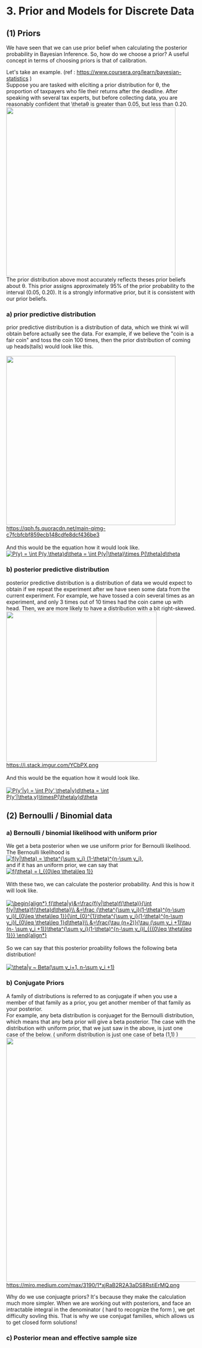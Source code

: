 # 3. Prior and Models for Discrete Data

## (1) Priors
We have seen that we can use prior belief when calculating the posterior probability in Bayesian Inference. So, how do we choose a prior?
A useful concept in terms of choosing priors is that of calibration.

Let's take an example. (ref : https://www.coursera.org/learn/bayesian-statistics )</br>
Suppose you are tasked with eliciting a prior distribution for θ, the proportion of taxpayers who file their returns after the deadline. After speaking with several tax experts, but before collecting data, you are reasonably confident that \thetaθ is greater than 0.05, but less than 0.20.
</br>
<img src="https://d3c33hcgiwev3.cloudfront.net/imageAssetProxy.v1/Crg8OhhdEea3RQoRNEpMkw_3b9af2a12375baf616035c778dd5f719_l6.1_ivq1_a.svg?expiry=1582934400000&hmac=mOcllYOWUlribu1TS-ssxW8UzFjjOi7aFqdKIy66fIo" width="450" /> </br>
The prior distribution above most accurately reflects theses prior beliefs about θ. This prior assigns approximately 95% of the prior probability to the interval (0.05, 0.20). It is a strongly informative prior, but it is consistent with our prior beliefs.
</br>

### a) prior predictive distribution
prior predictive distribution is a distribution of data, which we think wi will obtain before actually see the data. For example, if we believe the "coin is a fair coin" and toss the coin 100 times, then the prior distribution of coming up heads(tails) would look like this.
</br>
</br>
<img src="https://qph.fs.quoracdn.net/main-qimg-c7fcbfcbf859ecb148cdfe8dcf436be3" width="450" /> </br>
https://qph.fs.quoracdn.net/main-qimg-c7fcbfcbf859ecb148cdfe8dcf436be3
</br>
</br>
And this would be the equation how it would look like.
</br>
<a href="https://www.codecogs.com/eqnedit.php?latex=P(y)&space;=&space;\int&space;P(y,\theta)d\theta&space;=&space;\int&space;P(y|\theta)\times&space;P(\theta)d\theta" target="_blank"><img src="https://latex.codecogs.com/gif.latex?P(y)&space;=&space;\int&space;P(y,\theta)d\theta&space;=&space;\int&space;P(y|\theta)\times&space;P(\theta)d\theta" title="P(y) = \int P(y,\theta)d\theta = \int P(y|\theta)\times P(\theta)d\theta" /></a>
</br>

### b) posterior predictive distribution
posterior predictive distribution is a distribution of data we would expect to obtain if we repeat the experiment after we have seen some data from the current experiment. For example, we have tossed a coin several times as an experiment, and only 3 times out of 10 times had the coin came up with head. Then, we are more likely to have a distribution with a bit right-skewed.
</br>
<img src="https://i.stack.imgur.com/YCbPX.png" width="400" /> </br>
https://i.stack.imgur.com/YCbPX.png
</br>
</br>
And this would be the equation how it would look like.
</br>
</br>
<a href="https://www.codecogs.com/eqnedit.php?latex=P(y'|y)&space;=&space;\int&space;P(y',\theta|y)d\theta&space;=&space;\int&space;P(y'|\theta,y)\timesP(\theta\y)d\theta" target="_blank"><img src="https://latex.codecogs.com/gif.latex?P(y'|y)&space;=&space;\int&space;P(y',\theta|y)d\theta&space;=&space;\int&space;P(y'|\theta,y)\timesP(\theta\y)d\theta" title="P(y'|y) = \int P(y',\theta|y)d\theta = \int P(y'|\theta,y)\timesP(\theta\y)d\theta" /></a>
</br>

## (2) Bernoulli / Binomial data
### a) Bernoulli / binomial likelihood with uniform prior
We get a beta posterior when we use uniform prior for Bernoulli likelihood.
</br>
The Bernoulli likelihood is 
<a href="https://www.codecogs.com/eqnedit.php?latex=f(y|\theta)&space;=&space;\theta^{\sum&space;y_i}&space;(1-\theta)^{n-\sum&space;y_i}" target="_blank"><img src="https://latex.codecogs.com/gif.latex?f(y|\theta)&space;=&space;\theta^{\sum&space;y_i}&space;(1-\theta)^{n-\sum&space;y_i}" title="f(y|\theta) = \theta^{\sum y_i} (1-\theta)^{n-\sum y_i}" /></a>,
</br>
and if it has an uniform prior, we can say that
<a href="https://www.codecogs.com/eqnedit.php?latex=f(\theta)&space;=&space;I_{{0\leq&space;\theta\leq&space;1}}" target="_blank"><img src="https://latex.codecogs.com/gif.latex?f(\theta)&space;=&space;I_{{0\leq&space;\theta\leq&space;1}}" title="f(\theta) = I_{{0\leq \theta\leq 1}}" /></a>
</br>
</br>
With these two, we can calculate the posterior probability. And this is how it will look like.
</br>
</br>
<a href="https://www.codecogs.com/eqnedit.php?latex=\begin{align*}&space;f(\theta|y)&=\frac{f(y|\theta)f(\theta)}{\int&space;f(y|\theta)f(\theta)d\theta}\\&space;&=\frac&space;{\theta^{\sum&space;y_i}(1-\theta)^{n-\sum&space;y_i}I_{0\leq&space;\theta\leq&space;1}}{\int_{0}^{1}\theta^{\sum&space;y_i}(1-\theta)^{n-\sum&space;y_i}I_{0\leq&space;\theta\leq&space;1}d\theta}\\&space;&=\frac{\tau&space;(n&plus;2)}{\tau&space;(\sum&space;y_i&space;&plus;1)\tau&space;(n-&space;\sum&space;y_i&space;&plus;1)}\theta^{\sum&space;y_i}(1-\theta)^{n-\sum&space;y_i}I_{{{0\leq&space;\theta\leq&space;1}}}&space;\end{align*}" target="_blank"><img src="https://latex.codecogs.com/gif.latex?\begin{align*}&space;f(\theta|y)&=\frac{f(y|\theta)f(\theta)}{\int&space;f(y|\theta)f(\theta)d\theta}\\&space;&=\frac&space;{\theta^{\sum&space;y_i}(1-\theta)^{n-\sum&space;y_i}I_{0\leq&space;\theta\leq&space;1}}{\int_{0}^{1}\theta^{\sum&space;y_i}(1-\theta)^{n-\sum&space;y_i}I_{0\leq&space;\theta\leq&space;1}d\theta}\\&space;&=\frac{\tau&space;(n&plus;2)}{\tau&space;(\sum&space;y_i&space;&plus;1)\tau&space;(n-&space;\sum&space;y_i&space;&plus;1)}\theta^{\sum&space;y_i}(1-\theta)^{n-\sum&space;y_i}I_{{{0\leq&space;\theta\leq&space;1}}}&space;\end{align*}" title="\begin{align*} f(\theta|y)&=\frac{f(y|\theta)f(\theta)}{\int f(y|\theta)f(\theta)d\theta}\\ &=\frac {\theta^{\sum y_i}(1-\theta)^{n-\sum y_i}I_{0\leq \theta\leq 1}}{\int_{0}^{1}\theta^{\sum y_i}(1-\theta)^{n-\sum y_i}I_{0\leq \theta\leq 1}d\theta}\\ &=\frac{\tau (n+2)}{\tau (\sum y_i +1)\tau (n- \sum y_i +1)}\theta^{\sum y_i}(1-\theta)^{n-\sum y_i}I_{{{0\leq \theta\leq 1}}} \end{align*}" /></a>
</br>
</br>
So we can say that this posterior proability follows the following beta distribution!
</br>
</br>
<a href="https://www.codecogs.com/eqnedit.php?latex=\theta|y&space;~&space;Beta(\sum&space;y_i&plus;1,&space;n-\sum&space;y_i&space;&plus;1)" target="_blank"><img src="https://latex.codecogs.com/gif.latex?\theta|y&space;~&space;Beta(\sum&space;y_i&plus;1,&space;n-\sum&space;y_i&space;&plus;1)" title="\theta|y ~ Beta(\sum y_i+1, n-\sum y_i +1)" /></a>
</br>

### b) Conjugate Priors
A family of distributions is referred to as conjugate if when you use a member of that family as a prior, you get another member of that family as your posterior.
</br>
For example, any beta distribution is conjuaget for the Bernoulli distribution, which means that any beta prior will give a beta
posterior. The case with the distribution with uniform prior, that we just saw in the above, is just one case of the below. ( uniform distribution is just one case of beta (1,1) )
<img src="https://miro.medium.com/max/3190/1*xjRaB2R2A3aDS8RstiErMQ.png" width="650" /> </br>
https://miro.medium.com/max/3190/1*xjRaB2R2A3aDS8RstiErMQ.png

Why do we use conjuagte priors?
It's because they make the calculation much more simpler. When we are working out with posteriors, and face an intractable integral in the denominator ( hard to recognize the form ), we get difficulty sovling this. That is why we use conjugat families, which allows us to get closed form solutions!
 
### c) Posterior mean and effective sample size
